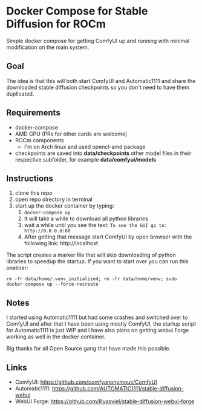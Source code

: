 # Docker Compose for Stable Diffusion for ROCm
Simple docker compose for getting ComfyUI up and running with minimal modification on the main system.

## Goal
The idea is that this will both start ComfyUI and Automatic1111 and share the downloaded stable diffusion checkpoints
so you don't need to have them duplicated.

## Requirements
* docker-compose
* AMD GPU (PRs for other cards are welcome)
* ROCm components
  * I'm on Arch linux and used opencl-amd package
* checkpoints are saved into **data/checkpoints** other model files in their respective subfolder, for example
**data/comfyui/models**

## Instructions
1. clone this repo
2. open repo directory in terminal
3. start up the docker container by typing:
   1. `docker-compose up`
   2. It will take a while to download all python libraries
   3. wait a while until you see the text:  `To see the GUI go to: http://0.0.0.0:80`
   4. After getting that message start ComfyUI by open browser with the following link: http://localhost

The script creates a marker file that will skip downloading of python libraries to speedup the startup.
If you want to start over you can run this oneliner:

`rm -fr data/home/.venv_initialized; rm -fr data/home/venv; sudo docker-compose up --force-recreate
`
## Notes
I started using Automatic1111 but had some crashes and switched over to ComfyUI and after that I have been using mostly
ComfyUI, the startup script for Automatic1111 is just WIP and I have also plans on getting webui Forge working as well
in the docker container.

Big thanks for all Open Source gang that have made this possible.

## Links
* ComfyUI: https://github.com/comfyanonymous/ComfyUI
* Automatic1111: https://github.com/AUTOMATIC1111/stable-diffusion-webui
* WebUI Forge: https://github.com/lllyasviel/stable-diffusion-webui-forge